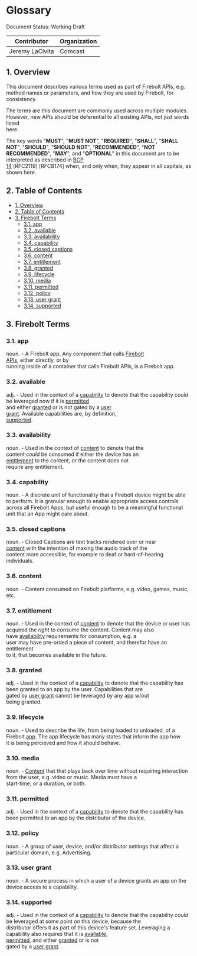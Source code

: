 































# Glossary

Document Status: Working Draft  

| Contributor     | Organization |
| --------------- | ------------ |
| Jeremy LaCivita | Comcast      |

## 1. Overview
This document describes various terms used as part of Firebolt APIs, e.g.  
method names or parameters, and how they are used by Firebolt, for  
consistency.  

The terms are this document are commonly used across multiple modules. However, 
  new APIs should be deferential to all existing APIs, not just words listed  
here.  

The key words "**MUST**", "**MUST NOT**", "**REQUIRED**", "**SHALL**", "**SHALL 
  NOT**", "**SHOULD**", "**SHOULD NOT**", "**RECOMMENDED**", "**NOT  
RECOMMENDED**", "**MAY**", and "**OPTIONAL**" in this document are to be  
interpreted as described in [BCP  
14](https://www.rfc-editor.org/rfc/rfc2119.txt) [RFC2119] [RFC8174] when, and 
  only when, they appear in all capitals, as shown here.  

## 2. Table of Contents
- [1. Overview](#1-overview)
- [2. Table of Contents](#2-table-of-contents)
- [3. Firebolt Terms](#3-firebolt-terms)
  - [3.1. app](#31-app)
  - [3.2. available](#32-available)
  - [3.3. availability](#33-availability)
  - [3.4. capability](#34-capability)
  - [3.5. closed captions](#35-closed-captions)
  - [3.6. content](#36-content)
  - [3.7. entitlement](#37-entitlement)
  - [3.8. granted](#38-granted)
  - [3.9. lifecycle](#39-lifecycle)
  - [3.10. media](#310-media)
  - [3.11. permitted](#311-permitted)
  - [3.12. policy](#312-policy)
  - [3.13. user grant](#313-user-grant)
  - [3.14. supported](#314-supported)

## 3. Firebolt Terms

### 3.1. app
noun. - A Firebolt app. Any component that calls [Firebolt  
APIs](https://github.com/rdkcentral/firebolt-apis), either directly, or by  
running inside of a container that calls Firebolt APIs, is a Firebolt app.  

### 3.2. available
adj. - Used in the context of a [capability](#34-capability) to denote that the 
  capability *could* be leveraged now if it is [permitted](#311-permitted)  
and either [granted](#38-granted) or is not gated by a [user  
grant](#313-user-grant). Available capabilities are, by definition,  
[supported](#314-supported).  

### 3.3. availability
noun. - Used in the context of [content](#36-content) to denote that the  
content *could* be consumed if either the device has an  
[entitlement](#37-entitlement) to the content, or the content does not  
require any entitlement.  

### 3.4. capability
noun. - A discrete unit of functionality that a Firebolt device might be able  
to perform. It is granular enough to enable appropriate access controls  
across all Firebolt Apps, but useful enough to be a meaningful functional  
unit that an App might care about.  

### 3.5. closed captions
noun. - Closed Captions are text tracks rendered over or near  
[content](#36-content) with the intention of making the audio track of the  
content more accessible, for example to deaf or hard-of-hearing individuals.  

### 3.6. content
noun. - Content consumed on Firebolt platforms, e.g. video, games, music, etc.  

### 3.7. entitlement
noun. - Used in the context of [content](#36-content) to denote that the device 
  or user has acquired the *right* to consume the content. Content may also  
have [availability](#33-availability) requirements for consumption, e.g. a  
user may have pre-orded a piece of content, and therefor have an entitlement  
to it, that becomes available in the future.  

### 3.8. granted
adj. - Used in the context of a [capability](#34-capability) to denote that the 
  capability has been granted to an app by the user. Capabilities that are  
gated by [user grant](#313-user-grant) cannot be leveraged by any app w/out  
being granted.  

### 3.9. lifecycle
noun. - Used to describe the life, from being loaded to unloaded, of a Firebolt 
  [app](#31-app). The app lifecycle has many states that inform the app how  
it is being percieved and how it should behave.  

### 3.10. media
noun. - [Content](#36-content) that that plays back over time without requiring 
  interaction from the user, e.g. video or music. Media must have a  
start-time, or a duration, or both.  

### 3.11. permitted
adj. - Used in the context of a [capability](#34-capability) to denote that the 
  capability has been permitted to an app by the distributor of the device.  

### 3.12. policy
noun. - A group of user, device, and/or distributor settings that affect a  
particular domain, e.g. Advertising.  

### 3.13. user grant
noun. - A secure process in which a user of a device grants an app on the  
device access to a capability.  

### 3.14. supported
adj. - Used in the context of a [capability](#34-capability) to denote that the 
  capability *could* be leveraged at some point on this device, because the  
distributor offers it as part of this device's feature set. Leveraging a  
capability also requires that it is [available](#32-available),  
[permitted](#311-permitted), and either [granted](#38-granted) or is not  
gated by a [user grant](#313-user-grant).  
